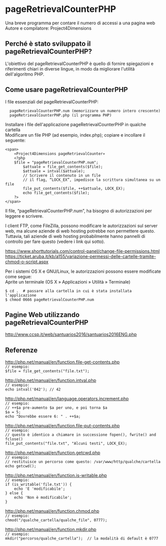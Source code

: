 # pageRetrievalCounterPHP

Una breve programma per contare il numero di accessi a una pagina web  
Autore e compilatore: Project4Dimensions

## Perché è stato sviluppato il pageRetrievalCounterPHP?

L'obiettivo del pageRetrievalCounterPHP è quello di fornire spiegazioni e riferimenti chiari in diverse lingue, in modo da migliorare l'utilità dell'algoritmo PHP.

## Come usare pageRetrievalCounterPHP

I file essenziali del pageRetrievalCounterPHP:
```
  pageRetrievalCounterPHP.num (memorizzare un numero intero crescente)  
  pageRetrievalCounterPHP.php (il programma PHP)  
```

Installare i file dell'applicazione pageRetrievalCounterPHP in qualche cartella  
Modificare un file PHP (ad esempio, index.php); copiare e incollare il seguente:
```
<span>  
    «Project4Dimensions pageRetrievalCounter»  
    <?php  
    $file = "pageRetrievalCounterPHP.num";  
        $attuale = file_get_contents($file);  
        $attuale = intval($attuale);  
        // Scrivere il contenuto in un file  
        // il flag, “LOCK_EX”, impedisce la scrittura simultanea su un file  
        file_put_contents($file, ++$attuale, LOCK_EX);  
        echo file_get_contents($file);  
    ?>  
</span>
```

Il file, “pageRetrievalCounterPHP.num”, ha bisogno di autorizzazioni per leggere e scrivere.

I client FTP, come FileZilla, possono modificare le autorizzazioni sul server web, ma alcune aziende di web hosting potrebbe non permettere questo. Tuttavia, tali aziende di web hosting probabilmente hanno pannelli di controllo per fare questo (vedere i link qui sotto).

https://www.shorttutorials.com/control-panel/change-file-permissions.html  
https://ticket.aruba.it/kb/a155/variazione-permessi-delle-cartelle-tramite-chmod-o-script.aspx

Per i sistemi OS X e GNU/Linux, le autorizzazioni possono essere modificate come segue:  
Aprite un terminale (OS X » Applicazioni » Utilità » Terminale)  
```
$ cd .  # passare alla cartella in cui è stata installata l'applicazione
$ chmod 0666 pageRetrievalCounterPHP.num
```

## Pagine Web utilizzando pageRetrievalCounterPHP

http://www.ccsp.it/web/santuarios2016/santuarios2016ENG.php

## Referenze

http://php.net/manual/en/function.file-get-contents.php  
`// esempio:`  
`$file = file_get_contents("file.txt");`

http://php.net/manual/en/function.intval.php  
`// esempio:`  
`echo intval('042'); // 42`

http://php.net/manual/en/language.operators.increment.php  
`// esempio:`  
`// ++$a pre-aumento $a per uno, e poi torna $a`  
`$a = 5;`  
`echo "Dovrebbe essere 6: " . ++$a;`

http://php.net/manual/en/function.file-put-contents.php  
`// esempio:`  
`// questo è identico a chiamare in successione fopen(), fwrite() and fclose()`  
`file_put_contents("file.txt", "Alcuni testi", LOCK_EX);`

http://php.net/manual/en/function.getcwd.php  
`// esempio:`  
`// restituisce un percorso come questo: /var/www/http/qualche/cartella`  
`echo getcwd();`

http://php.net/manual/en/function.is-writable.php  
`// esempio:`  
`if (is_writable('file.txt')) {`  
`    echo 'E 'modificabile';`  
`} else {`  
`    echo 'Non è modificabile';`  
`}`

http://php.net/manual/en/function.chmod.php  
`// esempio:`  
`chmod("/qualche_cartella/qualche_file", 0777);`  

http://php.net/manual/en/function.mkdir.php  
`// esempio:`  
`mkdir("percorso/qualche_cartella");  // la modalità di default è 0777`
